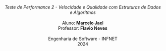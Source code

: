 <p align="center">
    <i>Teste de Performance 2 - Velocidade e Qualidade com Estruturas de Dados e Algoritmos</i>
    <br />
    <br />
    Aluno: <a href="https://www.linkedin.com/in/marcelojael/"><strong>Marcelo Jael</strong></a>
    <br />
    Professor: <strong>Flavio Neves</strong>
    <br />
    <br />
    Engenharia de Software - INFNET
    <br />
    2024
    <br />
</p>
